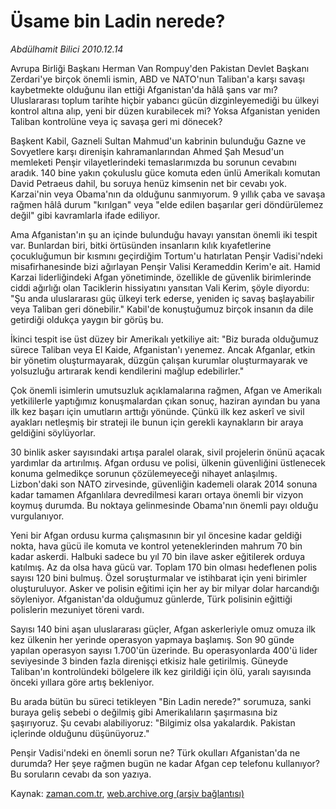 # Üsame bin Ladin nerede?

*Abdülhamit Bilici 2010.12.14*

<td class="columnist-detail">
<p>Avrupa Birliği Başkanı Herman Van Rompuy'den Pakistan Devlet Başkanı Zerdari'ye birçok önemli ismin, ABD ve NATO'nun Taliban'a karşı savaşı kaybetmekte olduğunu ilan ettiği Afganistan'da hâlâ şans var mı? Uluslararası toplum tarihte hiçbir yabancı gücün dizginleyemediği bu ülkeyi kontrol altına alıp, yeni bir düzen kurabilecek mi? Yoksa Afganistan yeniden Taliban kontrolüne veya iç savaşa geri mi dönecek?</p>
<p>
<div id="haberMetinDiv">
<p>Başkent Kabil, Gazneli Sultan Mahmud'un kabrinin bulunduğu Gazne ve Sovyetlere karşı direnişin kahramanlarından Ahmed Şah Mesud'un memleketi Penşir vilayetlerindeki temaslarımızda bu sorunun cevabını aradık. 140 bine yakın çokuluslu güce komuta eden ünlü Amerikalı komutan David Petraeus dahil, bu soruya henüz kimsenin net bir cevabı yok. Karzai'nin veya Obama'nın da olduğunu sanmıyorum. 9 yıllık çaba ve savaşa rağmen hâlâ durum "kırılgan" veya "elde edilen başarılar geri döndürülemez değil" gibi kavramlarla ifade ediliyor.
<p>Ama Afganistan'ın şu an içinde bulunduğu havayı yansıtan önemli iki tespit var. Bunlardan biri, bitki örtüsünden insanların kılık kıyafetlerine çocukluğumun bir kısmını geçirdiğim Tortum'u hatırlatan Penşir Vadisi'ndeki misafirhanesinde bizi ağırlayan Penşir Valisi Kerameddin Kerim'e ait. Hamid Karzai liderliğindeki Afgan yönetiminde, özellikle de güvenlik birimlerinde ciddi ağırlığı olan Taciklerin hissiyatını yansıtan Vali Kerim, şöyle diyordu: "Şu anda uluslararası güç ülkeyi terk ederse, yeniden iç savaş başlayabilir veya Taliban geri dönebilir." Kabil'de konuştuğumuz birçok insanın da dile getirdiği oldukça yaygın bir görüş bu.
<p>İkinci tespit ise üst düzey bir Amerikalı yetkiliye ait: "Biz burada olduğumuz sürece Taliban veya El Kaide, Afganistan'ı yenemez. Ancak Afganlar, etkin bir yönetim oluşturmayarak, düzgün çalışan kurumlar oluşturmayarak ve yolsuzluğu artırarak kendi kendilerini mağlup edebilirler."
<p>Çok önemli isimlerin umutsuzluk açıklamalarına rağmen, Afgan ve Amerikalı yetkililerle yaptığımız konuşmalardan çıkan sonuç, haziran ayından bu yana ilk kez başarı için umutların arttığı yönünde. Çünkü ilk kez askerî ve sivil ayakları netleşmiş bir strateji ile bunun için gerekli kaynakların bir araya geldiğini söylüyorlar.
<p>30 binlik asker sayısındaki artışa paralel olarak, sivil projelerin önünü açacak yardımlar da artırılmış. Afgan ordusu ve polisi, ülkenin güvenliğini üstlenecek konuma gelmedikçe sorunun çözülemeyeceği nihayet anlaşılmış. Lizbon'daki son NATO zirvesinde, güvenliğin kademeli olarak 2014 sonuna kadar tamamen Afganlılara devredilmesi kararı ortaya önemli bir vizyon koymuş durumda. Bu noktaya gelinmesinde Obama'nın önemli payı olduğu vurgulanıyor.
<p>Yeni bir Afgan ordusu kurma çalışmasının bir yıl öncesine kadar geldiği nokta, hava gücü ile komuta ve kontrol yeteneklerinden mahrum 70 bin kadar askerdi. Halbuki sadece bu yıl 70 bin ilave asker eğitilerek orduya katılmış. Az da olsa hava gücü var. Toplam 170 bin olması hedeflenen polis sayısı 120 bini bulmuş. Özel soruşturmalar ve istihbarat için yeni birimler oluşturuluyor. Asker ve polisin eğitimi için her ay bir milyar dolar harcandığı söyleniyor. Afganistan'da olduğumuz günlerde, Türk polisinin eğittiği polislerin mezuniyet töreni vardı. 
<p>Sayısı 140 bini aşan uluslararası güçler, Afgan askerleriyle omuz omuza ilk kez ülkenin her yerinde operasyon yapmaya başlamış. Son 90 günde yapılan operasyon sayısı 1.700'ün üzerinde. Bu operasyonlarda 400'ü lider seviyesinde 3 binden fazla direnişçi etkisiz hale getirilmiş. Güneyde Taliban'ın kontrolündeki bölgelere ilk kez girildiği için ölü, yaralı sayısında önceki yıllara göre artış bekleniyor.
<p>Bu arada bütün bu süreci tetikleyen "Bin Ladin nerede?" sorumuza, sanki buraya geliş sebebi o değilmiş gibi Amerikalıların şaşırmasına biz şaşırıyoruz. Şu cevabı alabiliyoruz: "Bilgimiz olsa yakalardık. Pakistan içlerinde olduğunu düşünüyoruz."
<p>Penşir Vadisi'ndeki en önemli sorun ne? Türk okulları Afganistan'da ne durumda? Her şeye rağmen bugün ne kadar Afgan cep telefonu kullanıyor? Bu soruların cevabı da son yazıya. </p></p></p></p></p></p></p></p></p></div>
</p>
<a href="http://web.archive.org/web/20110108131444/mailto:a.bilici@zaman.com.tr">
</a></td>

Kaynak: [zaman.com.tr](http://zaman.com.tr/yazar.do?yazino=1064970), [web.archive.org (arşiv bağlantısı)](http://web.archive.org/web/20110108131444/http://zaman.com.tr:80/yazar.do?yazino=1064970)
